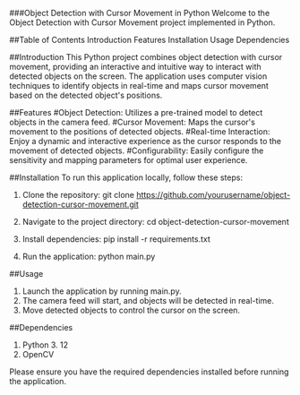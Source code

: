 ###Object Detection with Cursor Movement in Python
Welcome to the Object Detection with Cursor Movement project implemented in Python.

##Table of Contents
Introduction
Features
Installation
Usage
Dependencies

##Introduction
This Python project combines object detection with cursor movement, providing an interactive and intuitive way to interact with detected objects on the screen. The application uses computer vision techniques to identify objects in real-time and maps cursor movement based on the detected object's positions.

##Features
#Object Detection: Utilizes a pre-trained model to detect objects in the camera feed.
#Cursor Movement: Maps the cursor's movement to the positions of detected objects.
#Real-time Interaction: Enjoy a dynamic and interactive experience as the cursor responds to the movement of detected objects.
#Configurability: Easily configure the sensitivity and mapping parameters for optimal user experience.

##Installation
To run this application locally, follow these steps:

1. Clone the repository:
git clone https://github.com/yourusername/object-detection-cursor-movement.git

2. Navigate to the project directory:
cd object-detection-cursor-movement

3. Install dependencies:
pip install -r requirements.txt

4. Run the application:
python main.py

##Usage
1. Launch the application by running main.py.
2. The camera feed will start, and objects will be detected in real-time.
3. Move detected objects to control the cursor on the screen.

##Dependencies
1. Python 3. 12
2. OpenCV

Please ensure you have the required dependencies installed before running the application.
